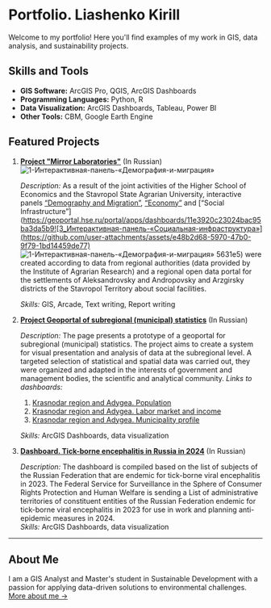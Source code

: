 # Portfolio. Liashenko Kirill

Welcome to my portfolio! Here you'll find examples of my work in GIS, data analysis, and sustainability projects.  
## Skills and Tools  
- **GIS Software:** ArcGIS Pro, QGIS, ArcGIS Dashboards  
- **Programming Languages:** Python, R  
- **Data Visualization:** ArcGIS Dashboards, Tableau, Power BI  
- **Other Tools:** CBM, Google Earth Engine  

## Featured Projects
1. **[Project "Mirror Laboratories"](https://geoportal.hse.ru/portal/apps/storymaps/stories/93c0e34807a94576a5ee8e002fd5bffc)** (In Russian)
   ![1-Интерактивная-панель-«Демография-и-миграция»](https://github.com/user-attachments/assets/70a6ca65-0555-4b6d-8da2-3c46354fee1b)


   *Description:* As a result of the joint activities of the Higher School of Economics and the Stavropol State Agrarian University, interactive panels [“Demography and Migration”](https://geoportal.hse.ru/portal/apps/dashboards/2caf8086c23543188396c824cb769661), [“Economy”](https://geoportal.hse.ru/portal/apps/dashboards/ba748009f2ad4963af7d1ff2777b97fe) and [“Social Infrastructure”](https://geoportal.hse.ru/portal/apps/dashboards/11e3920c23024bac95ba3da5b9![3_Интерактивная-панель-«Социальная-инфраструктура»](https://github.com/user-attachments/assets/e48b2d68-5970-47b0-9f79-1bd14459de77)
![1-Интерактивная-панель-«Демография-и-миграция»](https://github.com/user-attachments/assets/a4204364-4f36-481d-a850-80b9c8a96be8)
5631e5) were created according to data from regional authorities (data provided by the Institute of Agrarian Research) and a regional open data portal for the settlements of Aleksandrovsky and Andropovsky and Arzgirsky districts of the Stavropol Territory about social facilities.
   
   *Skills:* GIS, Arcade, Text writing, Report writing 

3. **[Project Geoportal of subregional (municipal) statistics](https://geoportal.hse.ru/portal/apps/storymaps/stories/4507c1bebaa04d788c5116af2755fbd7)**  (In Russian)

   *Description:* The page presents a prototype of a geoportal for subregional (municipal) statistics. The project aims to create a system for visual presentation and analysis of data at the subregional level. A targeted selection of statistical and spatial data was carried out, they were organized and adapted in the interests of government and management bodies, the scientific and analytical community.
   *Links to dashboards:*
   1. [Krasnodar region and Adygea. Population](https://geoportal.hse.ru/portal/apps/dashboards/70b2983ba5ea481083c50bee84b06f9e)
   2. [Krasnodar region and Adygea. Labor market and income](https://geoportal.hse.ru/portal/apps/dashboards/317fea6a399e4b498e3576cfaa6318b7)
   3. [Krasnodar region and Adygea. Municipality profile](https://geoportal.hse.ru/portal/apps/dashboards/b8709c0b096e42148defc8c910ebc54c)
   
   *Skills:* ArcGIS Dashboards, data visualization
   
  4. **[Dashboard. Tick-borne encephalitis in Russia in 2024](https://geoportal.hse.ru/portal/apps/dashboards/330dc125e2c84e50b78617300194fbbb)**  (In Russian)

     *Description:* The dashboard is compiled based on the list of subjects of the Russian Federation that are endemic for tick-borne viral encephalitis in 2023.
The Federal Service for Surveillance in the Sphere of Consumer Rights Protection and Human Welfare is sending a List of administrative territories of constituent entities of the Russian Federation endemic for tick-borne viral encephalitis in 2023 for use in work and planning anti-epidemic measures in 2024.  
   *Skills:* ArcGIS Dashboards, data visualization

   
---

## About Me
I am a GIS Analyst and Master's student in Sustainable Development with a passion for applying data-driven solutions to environmental challenges.  
[More about me →](contact.md)

